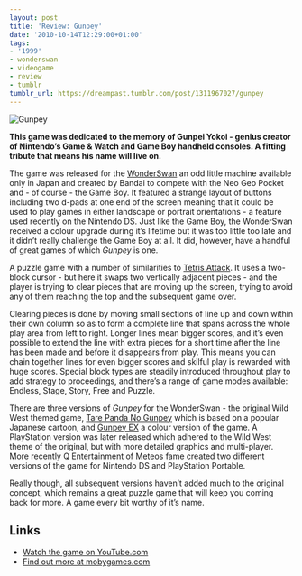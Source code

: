 ```yaml
---
layout: post
title: 'Review: Gunpey'
date: '2010-10-14T12:29:00+01:00'
tags:
- '1999'
- wonderswan
- videogame
- review
- tumblr
tumblr_url: https://dreampast.tumblr.com/post/1311967027/gunpey
---
```

![Gunpey](https://64.media.tumblr.com/tumblr_la97watyMC1qbfpni.png)

**This game was dedicated to the memory of Gunpei Yokoi - genius creator of Nintendo’s Game & Watch and Game Boy handheld consoles. A fitting tribute that means his name will live on.**

The game was released for the [WonderSwan](http://en.wikipedia.org/wiki/WonderSwan) an odd little machine available only in Japan and created by Bandai to compete with the Neo Geo Pocket and - of course - the Game Boy. It featured a strange layout of buttons including two d-pads at one end of the screen meaning that it could be used to play games in either landscape or portrait orientations - a feature used recently on the Nintendo DS. Just like the Game Boy, the WonderSwan received a colour upgrade during it’s lifetime but it was too little too late and it didn’t really challenge the Game Boy at all. It did, however, have a handful of great games of which _Gunpey_ is one.

A puzzle game with a number of similarities to [Tetris Attack](http://dreampast.tumblr.com/post/1304819152/tetris-attack). It uses a two-block cursor - but here it swaps two vertically adjacent pieces - and the player is trying to clear pieces that are moving up the screen, trying to avoid any of them reaching the top and the subsequent game over.

Clearing pieces is done by moving small sections of line up and down within their own column so as to form a complete line that spans across the whole play area from left to right. Longer lines mean bigger scores, and it’s even possible to extend the line with extra pieces for a short time after the line has been made and before it disappears from play. This means you can chain together lines for even bigger scores and skilful play is rewarded with huge scores. Special block types are steadily introduced throughout play to add strategy to proceedings, and there’s a range of game modes available: Endless, Stage, Story, Free and Puzzle.

There are three versions of _Gunpey_ for the WonderSwan - the original Wild West themed game, [Tare Panda No Gunpey](http://www.mobygames.com/game/tarepanda-no-gunpey) which is based on a popular Japanese cartoon, and [Gunpey EX](http://www.mobygames.com/game/gunpey-ex) a colour version of the game. A PlayStation version was later released which adhered to the Wild West theme of the original, but with more detailed graphics and multi-player. More recently Q Entertainment of [Meteos](http://dreampast.tumblr.com/post/1268050642/meteos) fame created two different versions of the game for Nintendo DS and PlayStation Portable.

Really though, all subsequent versions haven’t added much to the original concept, which remains a great puzzle game that will keep you coming back for more. A game every bit worthy of it’s name.

## Links

- [Watch the game on YouTube.com](http://www.youtube.com/watch?v=I65jHURTfeE)
- [Find out more at mobygames.com](http://www.mobygames.com/game/gunpey)
